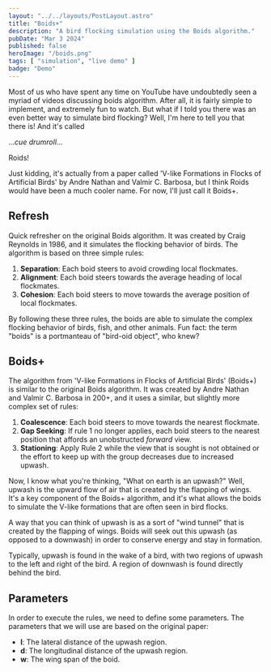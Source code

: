 ```yaml
---
layout: "../../layouts/PostLayout.astro"
title: "Boids+"
description: "A bird flocking simulation using the Boids algorithm."
pubDate: "Mar 3 2024"
published: false
heroImage: "/boids.png"
tags: [ "simulation", "live demo" ]
badge: "Demo"
---
```


Most of us who have spent any time on YouTube have undoubtedly seen a myriad of videos discussing boids algorithm. After all, it is fairly simple to implement, and
extremely fun to watch. But what if I told you there was an even better way to simulate bird flocking? Well, I'm here to tell you that there is! And it's called

..._cue drumroll_...

Roids! 

Just kidding, it's actually from a paper called 'V-like Formations in Flocks of Artificial Birds' by Andre Nathan and Valmir C. Barbosa, but I think Roids would have been a much cooler name. For now, I'll just call it Boids+.

## Refresh

Quick refresher on the original Boids algorithm. It was created by Craig Reynolds in 1986, and it simulates the flocking behavior of birds. The algorithm is based on three simple rules:

1. **Separation**: Each boid steers to avoid crowding local flockmates.
2. **Alignment**: Each boid steers towards the average heading of local flockmates.
3. **Cohesion**: Each boid steers to move towards the average position of local flockmates.

By following these three rules, the boids are able to simulate the complex flocking behavior of birds, fish, and other animals. Fun fact: the term "boids" is a portmanteau of "bird-oid object", who knew?

## Boids+

The algorithm from 'V-like Formations in Flocks of Artificial Birds' (Boids+) is similar to the original Boids algorithm. It was created by Andre Nathan and Valmir C. Barbosa in 200+, and it uses a similar, but slightly more complex set of rules:

1. **Coalescence**: Each boid steers to move towards the nearest flockmate.
2. **Gap Seeking**: If rule 1 no longer applies, each boid steers to the nearest position that affords an unobstructed _forward_ view.
3. **Stationing**: Apply Rule 2 while the view that is sought is not obtained or the effort to keep up with the group decreases due to increased upwash.

Now, I know what you're thinking, "What on earth is an upwash?" Well, upwash is the upward flow of air that is created by the flapping of wings. It's a key component of the Boids+ algorithm, and it's what allows the boids to simulate the V-like formations that are often seen in bird flocks.

A way that you can think of upwash is as a sort of "wind tunnel" that is created by the flapping of wings. Boids will seek out this upwash (as opposed to a downwash) in order to conserve energy and stay in formation.

Typically, upwash is found in the wake of a bird, with two regions of upwash to the left and right of the bird. A region of downwash is found directly behind the bird.

## Parameters

In order to execute the rules, we need to define some parameters. The parameters that we will use are based on the original paper:

- **l**: The lateral distance of the upwash region.
- **d**: The longitudinal distance of the upwash region.
- **w**: The wing span of the boid.
